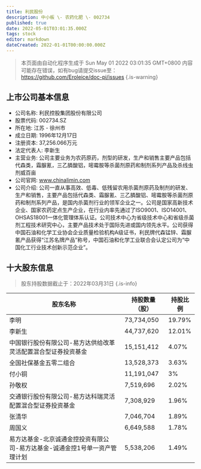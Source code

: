 ```yaml
---
title: 利民股份
description: 中小板 \- 农药化肥 \- 002734
published: true
date: 2022-05-01T03:01:35.000Z
tags: stock
editor: markdown
dateCreated: 2022-01-01T00:00:00.000Z
---
```


> 本页面由自动化程序生成于 Sun May 01 2022 03:01:35 GMT+0800
> 内容可能存在错误，如有bug请提交issue至：https://github.com/Eroleice/doc-pi/issues
{.is-warning}

## 上市公司基本信息
- 公司名称: 利民控股集团股份有限公司
- 股票代码: 002734.SZ
- 所在地: 江苏 - 徐州市
- 成立日期: 1996年12月17日
- 注册资本: 37,256.066万元
- 法定代表人: 李新生
- 主营业务: 公司主要业务为农药原药，剂型的研发，生产和销售主要产品包括代森类，霜脲氰，三乙膦酸铝，嘧霉胺等杀菌剂原药和制剂系列产品及杀线虫剂威百亩
- 公司官网: www.chinalimin.com
- 公司介绍: 公司一直从事高效、低毒、低残留农用杀菌剂原药及制剂的研发、生产和销售，主要产品包括代森类、霜脲氰、三乙膦酸铝、嘧霉胺等杀菌剂原药和制剂系列产品，是国内杀菌剂行业的领军企业之一。公司是国家高新技术企业、国家农药定点生产企业，在行业内率先通过了ISO9001、ISO14001、OHSAS18001一体化管理体系认证。公司技术中心为省级技术中心和省级杀菌剂工程技术研究中心，主要产品技术处于国际先进或国内领先水平。公司获得中国石油和化学工业协会企业质量检验机构A级证书，利民牌代森锰锌、霜脲氰产品获得“江苏名牌产品”称号，中国石油和化学工业联合会认定公司为“中国化工行业技术创新示范企业”。


## 十大股东信息
> 股东持股数据截止于：2022年03月31日
{.is-info}

| 股东名称 | 持股数量（股） | 持股比例 |
| --- | --- | --- |
| 李明 | 73,734,050 | 19.79% |
| 李新生 | 44,737,620 | 12.01% |
| 中国银行股份有限公司-易方达供给改革灵活配置混合型证券投资基金 | 15,151,412 | 4.07% |
| 全国社保基金五零二组合 | 13,528,373 | 3.63% |
| 付小铜 | 11,191,047 | 3% |
| 孙敬权 | 7,519,696 | 2.02% |
| 交通银行股份有限公司-易方达科瑞灵活配置混合型证券投资基金 | 7,308,929 | 1.96% |
| 张清华 | 7,046,704 | 1.89% |
| 周国义 | 6,649,588 | 1.78% |
| 易方达基金-北京诚通金控投资有限公司-易方达基金-诚通金控1号单一资产管理计划 | 5,538,206 | 1.49% |




